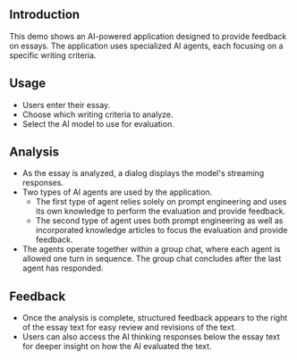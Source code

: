 ## Introduction
This demo shows an AI-powered application designed to provide feedback on essays. The application uses specialized AI agents, each focusing on a specific writing criteria.

## Usage

- Users enter their essay.
- Choose which writing criteria to analyze.
- Select the AI model to use for evaluation.

## Analysis

- As the essay is analyzed, a dialog displays the model's streaming responses.
- Two types of AI agents are used by the application.
    - The first type of agent relies solely on prompt engineering and uses its own knowledge to perform the evaluation and provide feedback.
    - The second type of agent uses both prompt engineering as well as incorporated knowledge articles to focus the evaluation and provide feedback.
- The agents operate together within a group chat, where each agent is allowed one turn in sequence. The group chat concludes after the last agent has responded.

## Feedback

- Once the analysis is complete, structured feedback appears to the right of the essay text for easy review and revisions of the text.
- Users can also access the AI thinking responses below the essay text for deeper insight on how the AI evaluated the text.
